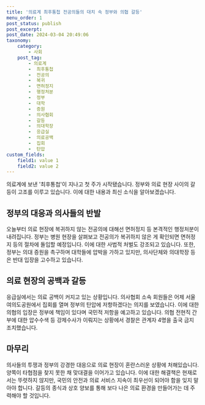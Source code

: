 ```yaml
---
title: '의료계 최후통첩 전공의들의 대치 속 정부와 의협 갈등'
menu_order: 1
post_status: publish
post_excerpt: 
post_date: 2024-03-04 20:49:06
taxonomy:
    category:
        - 사회
    post_tag:
        - 의료계
        -  최후통첩
        -  전공의
        -  복귀
        -  면허정지
        -  행정처분
        -  정부
        -  대학
        -  증원
        -  의사협회
        -  갈등
        -  의대학장
        -  응급실
        -  의료공백
        -  집회
        -  탄압
custom_fields:
    field1: value 1
    field2: value 2
---
```


의료계에 보낸 '최후통첩'이 지나고 첫 주가 시작됐습니다. 정부와 의료 현장 사이의 갈등이 고조를 이루고 있습니다. 이에 대한 내용과 최신 소식을 알아보겠습니다.
## 정부의 대응과 의사들의 반발
오늘부터 의료 현장에 복귀하지 않는 전공의에 대해선 면허정지 등 본격적인 행정처분이 내려집니다. 정부는 병원 현장을 살펴보고 전공의가 복귀하지 않은 게 확인되면 면허정지 등의 절차에 돌입할 예정입니다. 이에 대한 사법적 처벌도 강조되고 있습니다. 또한, 정부는 의대 증원을 촉구하며 대학들에 압박을 가하고 있지만, 의사단체와 의대학장 등은 반대 입장을 고수하고 있습니다.
## 의료 현장의 공백과 갈등
응급실에서는 의료 공백이 커지고 있는 상황입니다. 의사협회 소속 회원들은 어제 서울 여의도공원에서 집회를 열며 정부의 탄압에 저항하겠다는 의지를 보였습니다. 이에 대한 의협의 입장은 정부에 책임이 있다며 국민적 저항을 예고하고 있습니다. 의협 전현직 간부에 대한 압수수색 등 강제수사가 이뤄지는 상황에서 경찰은 관계자 4명을 출국 금지 조치했습니다.
## 마무리
의사들의 투쟁과 정부의 강경한 대응으로 의료 현장이 혼란스러운 상황에 처해있습니다. 양쪽이 타협점을 찾지 못한 채 맞대결을 이어가고 있습니다. 이에 대한 해결책은 현재로서는 뚜렷하지 않지만, 국민의 안전과 의료 서비스 지속이 최우선이 되어야 함을 잊지 말아야 합니다. 갈등의 종식과 상호 양보를 통해 보다 나은 의료 환경을 만들어가는 데 주력해야 할 것입니다.
